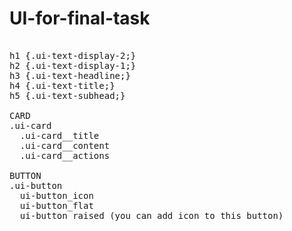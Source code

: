 # UI-for-final-task
<pre> 
h1 {.ui-text-display-2;} 
h2 {.ui-text-display-1;}
h3 {.ui-text-headline;}
h4 {.ui-text-title;}
h5 {.ui-text-subhead;}

CARD
.ui-card
  .ui-card__title
  .ui-card__content
  .ui-card__actions

BUTTON
.ui-button
  ui-button_icon
  ui-button_flat
  ui-button_raised (you can add icon to this button)
</pre>